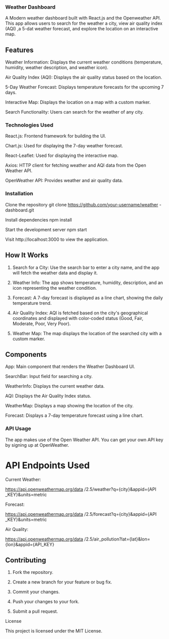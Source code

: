 ### Weather Dashboard

A Modern weather dashboard built with React.js and the Openweather API. This app allows users to search for the weather a city, view air quality index (AQI) ,a 5-dat weather forecast, and explore the location on an interactive map.

## Features

Weather Information: Displays the current weather conditions (temperature, humidity, weather description, and weather icon).

Air Quality Index (AQI): Displays the air quality status based on the location.

5-Day Weather Forecast: Displays temperature forecasts for the upcoming 7 days.

Interactive Map: Displays the location on a map with a custom marker.

Search Functionality: Users can search for the weather of any city.

### Technologies Used

React.js: Frontend framework for building the UI.

Chart.js: Used for displaying the 7-day weather forecast.

React-Leaflet: Used for displaying the interactive map.

Axios: HTTP client for fetching weather and AQI data from the Open Weather API.

OpenWeather API: Provides weather and air quality data.

### Installation

Clone the repository
git clone https://github.com/your-username/weather -dashboard.git

Install dependencies
npm install

Start the development server
npm start

Visit http://localhost:3000 to view the application.

## How It Works

1. Search for a City: Use the search bar to enter a city name, and the app will fetch the weather data and display it.

2. Weather Info: The app shows temperature, humidity, description, and an icon representing the weather condition.

3. Forecast: A 7-day forecast is displayed as a line chart, showing the daily temperature trend.

4. Air Quality Index: AQI is fetched based on the city's geographical coordinates and displayed with color-coded status (Good, Fair, Moderate, Poor, Very Poor).

5. Weather Map: The map displays the location of the searched city with a custom marker.

## Components

App: Main component that renders the Weather Dashboard UI.

SearchBar: Input field for searching a city.

WeatherInfo: Displays the current weather data.

AQI: Displays the Air Quality Index status.

WeatherMap: Displays a map showing the location of the city.

Forecast: Displays a 7-day temperature forecast using a line chart.

### API Usage

The app makes use of the Open Weather API. You can get your own API key by signing up at OpenWeather.

# API Endpoints Used

Current Weather:

https://api.openweathermap.org/data /2.5/weather?q={city}&appid={API _KEY}&units=metric

Forecast:

https://api.openweathermap.org/data /2.5/forecast?q={city}&appid={API _KEY}&units=metric

Air Quality:

https://api.openweathermap.org/data /2.5/air_pollution?lat={lat}&lon= {lon}&appid={API_KEY}

## Contributing

1. Fork the repository.

2. Create a new branch for your feature or bug fix.

3. Commit your changes.

4. Push your changes to your fork.

5. Submit a pull request.

License

This project is licensed under the MIT License.